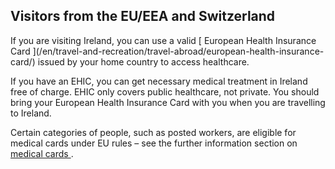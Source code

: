 ##  Visitors from the EU/EEA and Switzerland

If you are visiting Ireland, you can use a valid [ European Health Insurance
Card ](/en/travel-and-recreation/travel-abroad/european-health-insurance-
card/) issued by your home country to access healthcare.

If you have an EHIC, you can get necessary medical treatment in Ireland free
of charge. EHIC only covers public healthcare, not private. You should bring
your European Health Insurance Card with you when you are travelling to
Ireland.

Certain categories of people, such as posted workers, are eligible for medical
cards under EU rules – see the further information section on [ medical cards
](/en/health/medical-cards-and-gp-visit-cards/medical-card/) .
